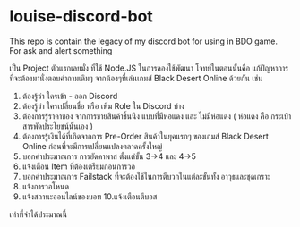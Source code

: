 # louise-discord-bot
This repo is contain the legacy of my discord bot for using in BDO game. For ask and alert something

เป็น Project ตัวแรกเลยมั่ง ที่ใช้ Node.JS ในการลองใช้พัฒนา โจทย์ในตอนนั้นคือ แก้ปัญหาการที่จะต้องมานั่งตอบคำถามเดิมๆ จากน้องๆที่เล่นเกมส์ Black Desert Online ด้วยกัน เช่น
  1. ต้องรู้ว่า ใครเข้า - ออก Discord 
  2. ต้องรู้ว่า ใครเปลี่ยนชื่อ หรือ เพิ่ม Role ใน Discord บ้าง 
  3. ต้องการรู้ราคาของ จากการขายสินค้าชิ้นนึง แบบที่มีห่อแดง และ ไม่มีห่อแดง ( ห่อแดง คือ กระเป๋าสารพัดประโยชน์นั้นเอง )
  4. ต้องการรู้เงินได้ที่เกิดจากการ Pre-Order สินค้าในยุคแรกๆ ของเกมส์ Black Desert Online ก่อนที่จะมีการเปลี่ยนแปลงตลาดครั้งใหญ่ 
  5. บอกค่าประมาณการ การยัดคาพาส ตั้งแต่ขั้น 3->4 และ 4->5 
  6. แจ้งเตือน Item ที่ต้องเตรียมก่อนการวอ
  7. บอกค่าประมาณการ Failstack ที่จะต้องใช้ในการตีบวกในแต่ละขั้นทั้ง อาวุธและชุดเกราะ 
  8. แจ้งการวอโหนด 
  9. แจ้งสถานะออนไลน์ของบอท 
  10.แจ้งเตือนตีบอส 

เท่าที่จำได้ประมาณนี้
